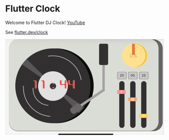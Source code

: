 # Flutter Clock

Welcome to Flutter DJ Clock!
[YouTube](https://youtu.be/4qPSyzGeOeg)

See [flutter.dev/clock](https://flutter.dev/clock) 

![image](https://github.com/EriaWist/flutter_clock/blob/master/15903782531361590378253138.gif)

